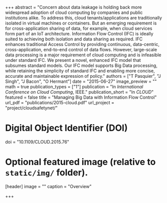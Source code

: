+++
abstract = "Concern about data leakage is holding back more widespread adoption of cloud computing by companies and public institutions alike. To address this, cloud tenants/applications are traditionally isolated in virtual machines or containers. But an emerging requirement is for cross-application sharing of data, for example, when cloud services form part of an IoT architecture. Information Flow Control (IFC) is ideally suited to achieving both isolation and data sharing as required. IFC enhances traditional Access Control by providing continuous, data-centric, cross-application, end-to-end control of data flows. However, large-scale data processing is a major requirement of cloud computing and is infeasible under standard IFC. We present a novel, enhanced IFC model that subsumes standard models. Our IFC model supports Big Data processing, while retaining the simplicity of standard IFC and enabling more concise, accurate and maintainable expression of policy."
authors = ["T Pasquier", "J Singh", "J Bacon", "O Hermant"]
date = "2015-06-27"
image_preview = ""
math = true
publication_types = ["1"]
publication = "In *International Conference on Cloud Computing*, IEEE."
publication_short = "In *CLOUD*"
featured = false
title = "Managing Big Data with Information Flow Control"
url_pdf = "publications/2015-cloud.pdf"
url_project = "project/cloudsafetynet/"

# Digital Object Identifier (DOI)
doi = "10.1109/CLOUD.2015.76"

# Optional featured image (relative to `static/img/` folder).
[header]
image = ""
caption = "Overview"

+++
